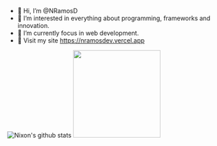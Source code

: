 - 👋 Hi, I’m @NRamosD
- 👀 I’m interested in everything about programming, frameworks and innovation.
- 🌱 I’m currently focus in web development.
- 📌 Visit my site https://nramosdev.vercel.app


![Nixon's github stats](https://github-readme-stats.vercel.app/api?username=nramosd&show_icons=true&hide_border=true)
<img height="200em" src="https://github-readme-stats.vercel.app/api/top-langs/?username=nramosd&layout=compact&langs_count=8"/>
